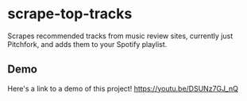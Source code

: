 # scrape-top-tracks
Scrapes recommended tracks from music review sites, currently just Pitchfork, and adds them to your Spotify playlist. 

## Demo
Here's a link to a demo of this project! https://youtu.be/DSUNz7GJ_nQ
